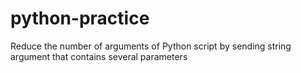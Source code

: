 # python-practice

Reduce the number of arguments of Python script by sending string argument that contains several parameters
